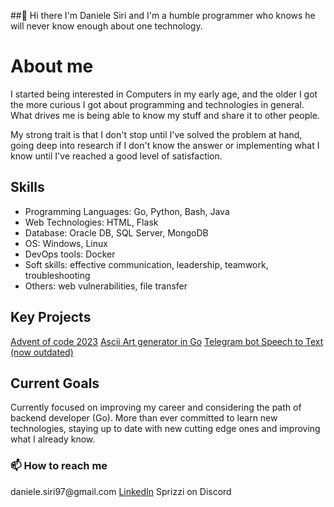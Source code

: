 ##👋 Hi there I'm Daniele Siri and I'm a humble programmer who knows he will never know enough about one technology.

<h1>About me</h1>
I started being interested in Computers in my early age, and the older I got the more curious I got about programming and technologies in general. What drives me is being able to know my stuff and share it to other people.

My strong trait is that I don't stop until I've solved the problem at hand, going deep into research if I don't know the answer or implementing what I know until I've reached a good level of satisfaction.

<h2>Skills</h2>
<ul>
<li>Programming Languages: Go, Python, Bash, Java</li> 
<li>Web Technologies: HTML, Flask</li>
<li>Database: Oracle DB, SQL Server, MongoDB</li>
<li>OS: Windows, Linux</li>
<li>DevOps tools: Docker</li>
<li>Soft skills: effective communication, leadership, teamwork, troubleshooting</li>
<li>Others: web vulnerabilities, file transfer</li>
</ul>

<h2>Key Projects</h2>
<a href="https://github.com/DanieleSiri/adventofcode2023">Advent of code 2023</a>
<a href="https://github.com/DanieleSiri/asciiArtGenerator">Ascii Art generator in Go</a>
<a href="https://github.com/DanieleSiri/TelegramSTT">Telegram bot Speech to Text (now outdated)</a>

<h2>Current Goals</h2>
Currently focused on improving my career and considering the path of backend developer (Go).
More than ever committed to learn new technologies, staying up to date with new cutting edge ones and improving what I already know.

<h3>📫 How to reach me</h3>
daniele.siri97@gmail.com
<a href="https://www.linkedin.com/in/daniele-siri">LinkedIn</a>
Sprizzi on Discord
